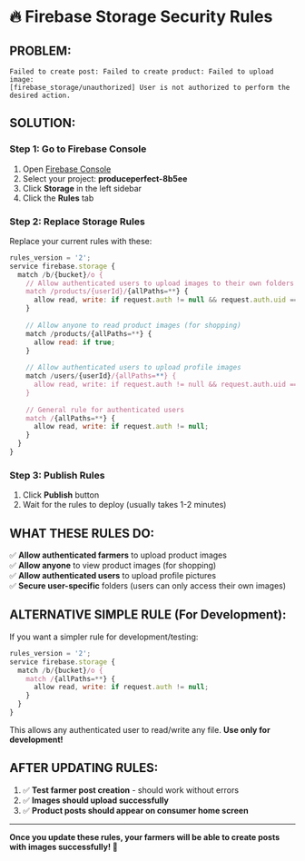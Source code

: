 # 🔥 Firebase Storage Security Rules

## **PROBLEM:**
```
Failed to create post: Failed to create product: Failed to upload image: 
[firebase_storage/unauthorized] User is not authorized to perform the desired action.
```

## **SOLUTION:**

### **Step 1: Go to Firebase Console**
1. Open [Firebase Console](https://console.firebase.google.com/)
2. Select your project: **produceperfect-8b5ee**
3. Click **Storage** in the left sidebar
4. Click the **Rules** tab

### **Step 2: Replace Storage Rules**
Replace your current rules with these:

```javascript
rules_version = '2';
service firebase.storage {
  match /b/{bucket}/o {
    // Allow authenticated users to upload images to their own folders
    match /products/{userId}/{allPaths=**} {
      allow read, write: if request.auth != null && request.auth.uid == userId;
    }
    
    // Allow anyone to read product images (for shopping)
    match /products/{allPaths=**} {
      allow read: if true;
    }
    
    // Allow authenticated users to upload profile images
    match /users/{userId}/{allPaths=**} {
      allow read, write: if request.auth != null && request.auth.uid == userId;
    }
    
    // General rule for authenticated users
    match /{allPaths=**} {
      allow read, write: if request.auth != null;
    }
  }
}
```

### **Step 3: Publish Rules**
1. Click **Publish** button
2. Wait for the rules to deploy (usually takes 1-2 minutes)

## **WHAT THESE RULES DO:**

✅ **Allow authenticated farmers** to upload product images  
✅ **Allow anyone** to view product images (for shopping)  
✅ **Allow authenticated users** to upload profile pictures  
✅ **Secure user-specific** folders (users can only access their own images)  

## **ALTERNATIVE SIMPLE RULE (For Development):**

If you want a simpler rule for development/testing:

```javascript
rules_version = '2';
service firebase.storage {
  match /b/{bucket}/o {
    match /{allPaths=**} {
      allow read, write: if request.auth != null;
    }
  }
}
```

This allows any authenticated user to read/write any file. **Use only for development!**

## **AFTER UPDATING RULES:**

1. ✅ **Test farmer post creation** - should work without errors
2. ✅ **Images should upload successfully**
3. ✅ **Product posts should appear on consumer home screen**

---

**Once you update these rules, your farmers will be able to create posts with images successfully! 🌟**
